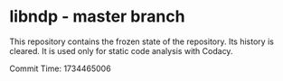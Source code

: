 # libndp - master branch

This repository contains the frozen state of the repository.
Its history is cleared. It is used only for static code
analysis with Codacy.

Commit Time: 1734465006